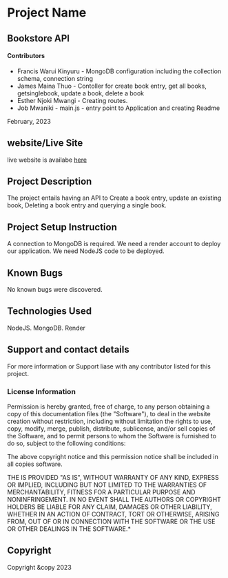 # Project Name

## Bookstore API 

#### Contributors

- Francis Warui Kinyuru - MongoDB configuration including the collection schema, connection string
- James Maina Thuo - Contoller for create book entry, get all books, getsinglebook, update a book, delete a book
- Esther Njoki Mwangi - Creating routes.
- Job Mwaniki - main.js - entry point to Application and creating Readme

February, 2023

## website/Live Site
live website is availabe [here](https://bookstore-xykr.onrender.com/)
## Project Description
The project entails having an API to Create a book entry, update an existing book, Deleting a book entry and querying a single book.
## Project Setup Instruction
A connection to MongoDB is required.
We need a render account to deploy our application.
We need NodeJS code to be deployed.

## Known Bugs
No known bugs were discovered.

## Technologies Used
NodeJS.
MongoDB.
Render

## Support and contact details
For more information or Support liase with any contributor listed for this project.
### License Information

Permission is hereby granted, free of charge, to any person obtaining a copy
of this documentation files (the "Software"), to deal
in the website creation without restriction, including without limitation the rights
to use, copy, modify, merge, publish, distribute, sublicense, and/or sell
copies of the Software, and to permit persons to whom the Software is
furnished to do so, subject to the following conditions:

The above copyright notice and this permission notice shall be included in all
copies software.

THE IS PROVIDED "AS IS", WITHOUT WARRANTY OF ANY KIND, EXPRESS OR
IMPLIED, INCLUDING BUT NOT LIMITED TO THE WARRANTIES OF MERCHANTABILITY,
FITNESS FOR A PARTICULAR PURPOSE AND NONINFRINGEMENT. IN NO EVENT SHALL THE
AUTHORS OR COPYRIGHT HOLDERS BE LIABLE FOR ANY CLAIM, DAMAGES OR OTHER
LIABILITY, WHETHER IN AN ACTION OF CONTRACT, TORT OR OTHERWISE, ARISING FROM,
OUT OF OR IN CONNECTION WITH THE SOFTWARE OR THE USE OR OTHER DEALINGS IN THE
SOFTWARE.\*

## Copyright

Copyright &copy 2023
